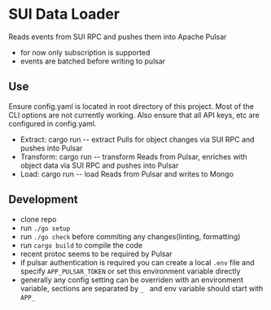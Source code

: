 # SUI Data Loader

Reads events from SUI RPC and pushes them into Apache Pulsar
- for now only subscription is supported
- events are batched before writing to pulsar

## Use
Ensure config.yaml is located in root directory of this project. Most of the CLI options are not currently working.
Also ensure that all API keys, etc are configured in config.yaml.

- Extract: cargo run -- extract
    Pulls for object changes via SUI RPC and pushes into Pulsar
- Transform: cargo run -- transform
    Reads from Pulsar, enriches with object data via SUI RPC and pushes into Pulsar
- Load: cargo run -- load
    Reads from Pulsar and writes to Mongo

## Development
- clone repo
- run `./go setup`
- run `./go check` before commiting any changes(linting, formatting)
- run `cargo build` to compile the code
- recent protoc seems to be required by Pulsar
- if pulsar authentication is required you can create a local `.env` file and specify `APP_PULSAR_TOKEN` or set this environment variable directly
- generally any config setting can be overriden with an environment variable, sections are separated by `_ ` and env variable should start with `APP_`
